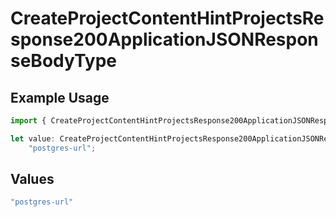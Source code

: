 # CreateProjectContentHintProjectsResponse200ApplicationJSONResponseBodyType

## Example Usage

```typescript
import { CreateProjectContentHintProjectsResponse200ApplicationJSONResponseBodyType } from "@simplesagar/vercel/models/createprojectop.js";

let value: CreateProjectContentHintProjectsResponse200ApplicationJSONResponseBodyType =
    "postgres-url";
```

## Values

```typescript
"postgres-url"
```
